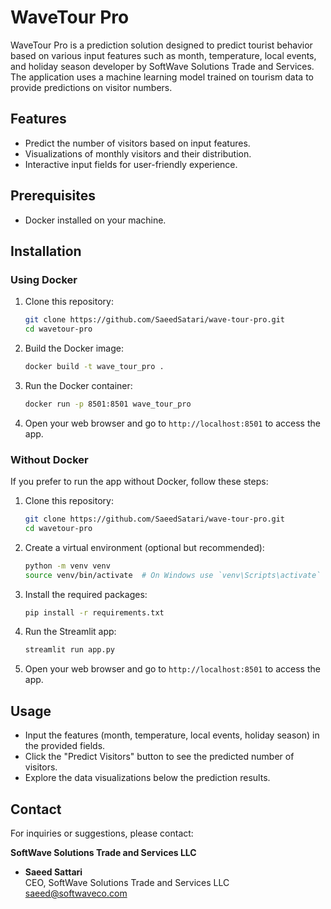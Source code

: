 # WaveTour Pro

WaveTour Pro is a prediction solution designed to predict tourist behavior based on various input features such as
month, temperature, local events, and holiday season developer by SoftWave Solutions Trade and Services. The application
uses a machine learning model trained on tourism data to provide predictions on visitor numbers.

## Features

- Predict the number of visitors based on input features.
- Visualizations of monthly visitors and their distribution.
- Interactive input fields for user-friendly experience.

## Prerequisites

- Docker installed on your machine.

## Installation

### Using Docker

1. Clone this repository:

   ```bash
   git clone https://github.com/SaeedSatari/wave-tour-pro.git
   cd wavetour-pro
   ```

2. Build the Docker image:

   ```bash
   docker build -t wave_tour_pro .
   ```

3. Run the Docker container:

   ```bash
   docker run -p 8501:8501 wave_tour_pro
   ```

4. Open your web browser and go to `http://localhost:8501` to access the app.

### Without Docker

If you prefer to run the app without Docker, follow these steps:

1. Clone this repository:

   ```bash
   git clone https://github.com/SaeedSatari/wave-tour-pro.git
   cd wavetour-pro
   ```

2. Create a virtual environment (optional but recommended):

   ```bash
   python -m venv venv
   source venv/bin/activate  # On Windows use `venv\Scripts\activate`
   ```

3. Install the required packages:

   ```bash
   pip install -r requirements.txt
   ```

4. Run the Streamlit app:

   ```bash
   streamlit run app.py
   ```

5. Open your web browser and go to `http://localhost:8501` to access the app.

## Usage

- Input the features (month, temperature, local events, holiday season) in the provided fields.
- Click the "Predict Visitors" button to see the predicted number of visitors.
- Explore the data visualizations below the prediction results.

## Contact

For inquiries or suggestions, please contact:

**SoftWave Solutions Trade and Services LLC**  
- **Saeed Sattari**  
  CEO, SoftWave Solutions Trade and Services LLC  
  saeed@softwaveco.com